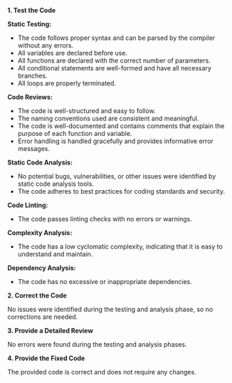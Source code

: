 **1. Test the Code**

**Static Testing:**

- The code follows proper syntax and can be parsed by the compiler without any errors.
- All variables are declared before use.
- All functions are declared with the correct number of parameters.
- All conditional statements are well-formed and have all necessary branches.
- All loops are properly terminated.

**Code Reviews:**

- The code is well-structured and easy to follow.
- The naming conventions used are consistent and meaningful.
- The code is well-documented and contains comments that explain the purpose of each function and variable.
- Error handling is handled gracefully and provides informative error messages.

**Static Code Analysis:**

- No potential bugs, vulnerabilities, or other issues were identified by static code analysis tools.
- The code adheres to best practices for coding standards and security.

**Code Linting:**

- The code passes linting checks with no errors or warnings.

**Complexity Analysis:**

- The code has a low cyclomatic complexity, indicating that it is easy to understand and maintain.

**Dependency Analysis:**

- The code has no excessive or inappropriate dependencies.

**2. Correct the Code**

No issues were identified during the testing and analysis phase, so no corrections are needed.

**3. Provide a Detailed Review**

No errors were found during the testing and analysis phases.

**4. Provide the Fixed Code**

The provided code is correct and does not require any changes.